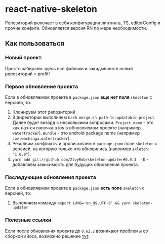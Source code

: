 # react-native-skeleton

Репозиторий включает в себя конфигурации линтинга, TS, editorConfig и прочие конфиги. Обновляется версия RN по мере необходимости.

## Как пользоваться
### Новый проект. 
Просто забираем здесь все файлики и закидываем в новый репозиторий = profit!
  
### Первое обновление проекта
 Если в обновляемом проекте в `package.json` **еще нет поля** `skeleton` с версией, то:
 1. Клонируем этот репозиторий
 2. В директории выполняем `bash merge.sh path-to-updatable-project`. Далее будет визард с несколькими вопросами. `Project name` - это как наз-ся папочка в ios в обновляемом проекте (например `watertracker`). `Bundle` - это android package name (например `com.wachanga.watertracker`).
 3. Резолвим конфликты и прописываем в `package.json` поле `skeleton` с версией, на которую только что обновились (например `skleton: "1.0.0"`).
 4. `yarn add git://github.com/ZloyRob/skeleton-updater#0.0.3  -D` - добавляем зависимость для будущих обновлений проекта.
 
 ### Последующие обновления проекта
 Если в обновляемом проекте в `package.json` **есть поле** `skeleton` с версией, то:
 1. Выполняем команду `export LANG='en_US.UTF-8' && yarn skeleton-updater`

 ### Полезные ссылки
Если после обновления проекта до `0.62.2` возникают проблемы со сборкой айоса, возможно решение [тут](https://github.com/pridemon/react-native-skeleton/wiki/%D0%9A%D0%B0%D0%BA-%D0%BD%D0%B5-%D1%81%D0%BB%D0%BE%D0%BC%D0%B0%D1%82%D1%8C-%D0%BC%D0%BE%D0%BD%D0%B8%D1%82%D0%BE%D1%80-%D0%BE%D0%B1-%D0%BA%D0%BB%D0%B0%D0%B2%D0%B8%D0%B0%D1%82%D1%83%D1%80%D1%83-%D0%BF%D1%80%D0%B8-%D1%81%D0%B1%D0%BE%D1%80%D0%BA%D0%B5-%D0%B0%D0%B9%D0%BE%D1%81%D0%B0-%D0%BF%D0%BE%D1%81%D0%BB%D0%B5-%D0%BE%D0%B1%D0%BD%D0%BE%D0%B2%D0%BB%D0%B5%D0%BD%D0%B8%D1%8F-%D0%B4%D0%BE-0.62.2-%D0%B2%D0%B5%D1%80%D1%81%D0%B8%D0%B8-%D1%80%D0%B5%D0%B0%D0%BA%D1%82%D0%B0).
